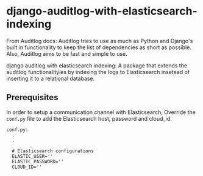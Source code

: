 django-auditlog-with-elasticsearch-indexing
===========================================

From Auditlog docs: Auditlog tries to use as much as Python and Django's built in functionality to keep the list of dependencies as short as possible. Also, Auditlog aims to be fast and simple to use.

django auditlog with elasticsearch indexing: A package that extends the auditlog functionalityies by indexing the logs to Elasticsearch insetead of inserting it to a relational database.

Prerequisites
-------------

In order to setup a communication channel with Elasticsearch, Override the `conf.py` file to add the Elasticsearch host, password and cloud_id.
```
conf.py: 
  .
  .

  # Elasticsearch configurations
  ELASTIC_USER=''
  ELASTIC_PASSWORD=''
  CLOUD_ID=''
```
